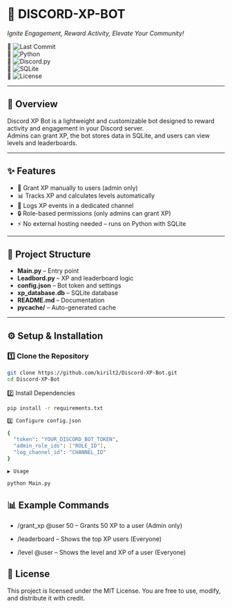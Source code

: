 # 🚀 DISCORD-XP-BOT
*Ignite Engagement, Reward Activity, Elevate Your Community!*

🔹 ![Last Commit](https://img.shields.io/github/last-commit/kirilt2/Discord-XP-Bot?color=blue&style=for-the-badge)  
🔹 ![Python](https://img.shields.io/badge/Python-3.9+-yellow?style=for-the-badge&logo=python&logoColor=white)  
🔹 ![Discord.py](https://img.shields.io/badge/discord.py-7289DA?style=for-the-badge&logo=discord&logoColor=white)  
🔹 ![SQLite](https://img.shields.io/badge/SQLite-07405E?style=for-the-badge&logo=sqlite&logoColor=white)  
🔹 ![License](https://img.shields.io/badge/License-MIT-green?style=for-the-badge)  

---

## 📌 Overview
Discord XP Bot is a lightweight and customizable bot designed to reward activity and engagement in your Discord server.  
Admins can grant XP, the bot stores data in SQLite, and users can view levels and leaderboards.  

---

## ✨ Features
- 🎯 Grant XP manually to users (admin only)  
- 📊 Tracks XP and calculates levels automatically  
- 📝 Logs XP events in a dedicated channel  
- 🔒 Role-based permissions (only admins can grant XP)  
- ⚡ No external hosting needed – runs on Python with SQLite  

---

## 📂 Project Structure
- **Main.py** – Entry point  
- **Leadbord.py** – XP and leaderboard logic  
- **config.json** – Bot token and settings  
- **xp_database.db** – SQLite database  
- **README.md** – Documentation  
- **__pycache__/** – Auto-generated cache  

---

## ⚙️ Setup & Installation

### 1️⃣ Clone the Repository
```bash
git clone https://github.com/kirilt2/Discord-XP-Bot.git
cd Discord-XP-Bot
```

2️⃣ Install Dependencies
```bash 
pip install -r requirements.txt
```
```bash 
3️⃣ Configure config.json

{
  "token": "YOUR_DISCORD_BOT_TOKEN",
  "admin_role_ids": ["ROLE_ID"],
  "log_channel_id": "CHANNEL_ID"
}
```

```
▶️ Usage

python Main.py
````


## 📊 Example Commands

- /grant_xp @user 50 – Grants 50 XP to a user (Admin only)

- /leaderboard – Shows the top XP users (Everyone)

- /level @user – Shows the level and XP of a user (Everyone)


## 📜 License

This project is licensed under the MIT License.
You are free to use, modify, and distribute it with credit.

